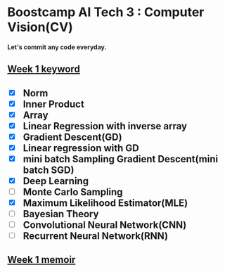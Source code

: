<h1>Boostcamp AI Tech 3 : Computer Vision(CV)</h1>

<h4>Let's commit any code everyday.</h4>

<h2>
    <a href="https://github.com/hyo-jae-jung/Boostcamp_AI_Tech_3/blob/master/Practise/Week01.ipynb">Week 1 keyword</a>
<h2>

- [x] Norm
- [x] Inner Product
- [x] Array
- [x] Linear Regression with inverse array
- [x] Gradient Descent(GD)
- [x] Linear regression with GD
- [x] mini batch Sampling Gradient Descent(mini batch SGD)
- [x] Deep Learning
- [ ] Monte Carlo Sampling
- [x] Maximum Likelihood Estimator(MLE)
- [ ] Bayesian Theory
- [ ] Convolutional Neural Network(CNN)
- [ ] Recurrent Neural Network(RNN)

<h2>
    <a href="https://github.com/hyo-jae-jung/Boostcamp_AI_Tech_3/blob/master/Memoir/week_1.txt">Week 1 memoir</a>
<h2>

<!-- <h2>Week 2 keyword</h2> -->
